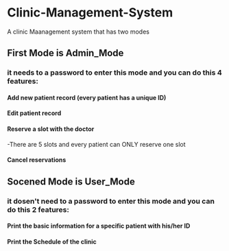 # Clinic-Management-System
A clinic Maanagement system that has two modes
## First Mode is Admin_Mode 
### it needs to a password to enter this mode and you can do this 4 features:
#### Add new patient record (every patient has a unique ID)
#### Edit patient record
#### Reserve a slot with the doctor
-There are 5 slots and every patient can ONLY reserve one slot
#### Cancel reservations
## Socened Mode is User_Mode
### it dosen't need to a password to enter this mode and you can do this 2 features:
#### Print the basic information for a specific patient with his/her ID
#### Print the Schedule of the clinic

